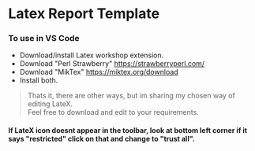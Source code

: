 # Latex Report Template
### To use in VS Code  
* Download/install Latex workshop extension.
* Download "Perl Strawberry" https://strawberryperl.com/
* Download "MikTex" https://miktex.org/download
* Install both.
> Thats it, there are other ways, but im sharing my chosen way of editing LateX.</br>
> Feel free to download and edit to your requirements.
#### If LateX icon doesnt appear in the toolbar, look at bottom left corner if it says "restricted" click on that and change to "trust all".
